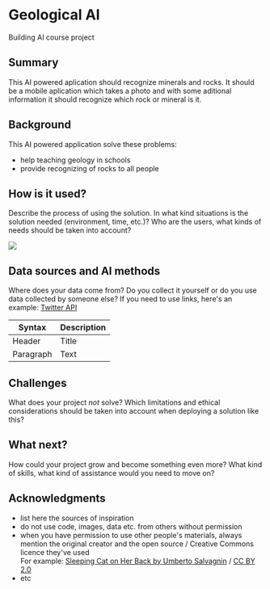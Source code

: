 # Geological AI
Building AI course project
<!-- This is the markdown template for the final project of the Building AI course, 
created by Reaktor Innovations and University of Helsinki. 
Copy the template, paste it to your GitHub README and edit! -->

## Summary

This AI powered aplication should recognize minerals and rocks. It should be a mobile aplication which takes a photo and with some aditional information it should recognize which rock or mineral is it.

## Background

This AI powered application solve these problems:
* help teaching geology in schools
* provide recognizing of rocks to all people


## How is it used?

Describe the process of using the solution. In what kind situations is the solution needed (environment, time, etc.)? Who are the users, what kinds of needs should be taken into account?

<img src="https://cdn.pixabay.com/photo/2016/10/07/02/33/volcanic-rock-1720550_1280.jpg">


## Data sources and AI methods
Where does your data come from? Do you collect it yourself or do you use data collected by someone else?
If you need to use links, here's an example:
[Twitter API](https://developer.twitter.com/en/docs)

| Syntax      | Description |
| ----------- | ----------- |
| Header      | Title       |
| Paragraph   | Text        |

## Challenges

What does your project _not_ solve? Which limitations and ethical considerations should be taken into account when deploying a solution like this?

## What next?

How could your project grow and become something even more? What kind of skills, what kind of assistance would you  need to move on? 


## Acknowledgments

* list here the sources of inspiration 
* do not use code, images, data etc. from others without permission
* when you have permission to use other people's materials, always mention the original creator and the open source / Creative Commons licence they've used
  <br>For example: [Sleeping Cat on Her Back by Umberto Salvagnin](https://commons.wikimedia.org/wiki/File:Sleeping_cat_on_her_back.jpg#filelinks) / [CC BY 2.0](https://creativecommons.org/licenses/by/2.0)
* etc

